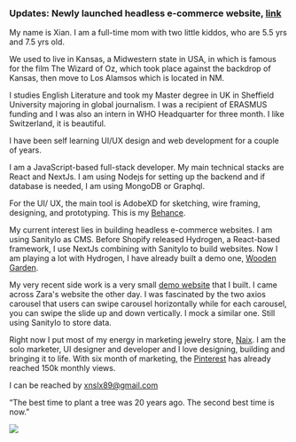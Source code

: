 ### Updates: Newly launched headless e-commerce website, <a href="https://naixjewelry.vercel.app/">link</a>


My name is Xian. I am a full-time mom with two little kiddos, who are 5.5 yrs and 7.5 yrs old. 

We used to live in Kansas, a Midwestern state in USA, in which is famous for the film The Wizard of Oz, which took place against the backdrop of Kansas, then move to Los Alamsos which is located in NM. 

I studies English Literature and took my Master degree in UK in Sheffield University majoring in global journalism. I was a recipient of ERASMUS funding and I was also an intern in WHO Headquarter for three month. I like Switzerland, it is beautiful. 

I have been self learning UI/UX design and web development for a couple of years. 

I am a JavaScript-based full-stack developer. My main technical stacks are React and NextJs. I am using Nodejs for setting up the backend and if database is needed, I am using MongoDB or Graphql. 

For the UI/ UX, the main tool is AdobeXD for sketching, wire framing, designing, and prototyping. This is my <a href="https://www.behance.net/xnslx89fc36">Behance</a>. 

My current interest lies in building headless e-commerce websites. I am using SanityIo as CMS. Before Shopify released Hydrogen, a React-based framework, I use NextJs combining with SanityIo to build websites. Now I am playing a lot with Hydrogen, I have already built a demo one, <a href="https://dry-tundra-02789.herokuapp.com/">Wooden Garden</a>.

My very recent side work is a very small <a href="https://sanity-nextjs-landing-pages-with-two-axios-carousel.netlify.app">demo website</a> that I built. I came across Zara's website the other day. I was fascinated by the two axios carousel that users can swipe carousel horizontally while for each carousel, you can swipe the slide up and down vertically. I mock a similar one. Still using SanityIo to store data. 

Right now I put most of my energy in marketing jewelry store, <a href="https://naix.vercel.app/">Naix</a>. I am the solo marketer, UI designer and developer and I love designing, building and bringing it to life. With six month of marketing, the <a href="https://www.pinterest.com/naixjewelrystore/_shop/">Pinterest</a> has already reached 150k monthly views. 

I can be reached by xnslx89@gmail.com

“The best time to plant a tree was 20 years ago. The second best time is now.”


![](https://komarev.com/ghpvc/?username=your-github-username)
